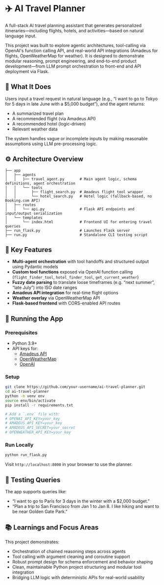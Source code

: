 # ✈️ AI Travel Planner

A full-stack AI travel planning assistant that generates personalized itineraries—including flights, hotels, and activities—based on natural language input.

This project was built to explore agentic architectures, tool-calling via OpenAI's function calling API, and real-world API integrations (Amadeus for flights, OpenWeatherMap for weather). It is designed to demonstrate modular reasoning, prompt engineering, and end-to-end product development—from LLM prompt orchestration to front-end and API deployment via Flask.

## 🧠 What It Does

Users input a travel request in natural language (e.g., “I want to go to Tokyo for 5 days in late June with a $5,000 budget”), and the agent returns:

- A summarized travel plan
- A recommended flight (via Amadeus API)
- A recommended hotel (logic-driven)
- Relevant weather data

The system handles vague or incomplete inputs by making reasonable assumptions using LLM pre-processing logic.

## ⚙️ Architecture Overview

```
├── app
│   ├── agents
│   │   ├── travel_agent.py       # Main agent logic, schema definitions, agent orchestration
│   │   └── tools
│   │       ├── flight_search.py  # Amadeus flight tool wrapper
│   │       └── hotel_search.py   # Hotel logic (fallback-based, no Booking.com API)
│   ├── routes
│   │   └── api.py                # Flask API endpoints and input/output serialization
│   └── templates
│       └── index.html            # Frontend UI for entering travel queries
├── run_flask.py                  # Launches Flask server
├── run.py                        # Standalone CLI testing script
```

## 🔧 Key Features

- **Multi-agent orchestration** with tool handoffs and structured output using Pydantic models
- **Custom tool functions** exposed via OpenAI function calling (`flight_finder_tool`, `hotel_finder_tool`, `get_current_weather`)
- **Fuzzy date parsing** to translate loose timeframes (e.g. “next summer”, “late July”) into ISO date ranges
- **Amadeus API integration** for real-time flight options
- **Weather overlay** via OpenWeatherMap API
- **Flask-based frontend** with CORS-enabled API routes

## 🚀 Running the App

### Prerequisites

- Python 3.9+
- API keys for:
  - [Amadeus API](https://developers.amadeus.com)
  - [OpenWeatherMap](https://openweathermap.org/api)
  - [OpenAI](https://platform.openai.com/account/api-keys)

### Setup

```bash
git clone https://github.com/your-username/ai-travel-planner.git
cd ai-travel-planner
python -m venv env
source env/bin/activate
pip install -r requirements.txt

# Add a `.env` file with:
# OPENAI_API_KEY=your_key
# AMADEUS_API_KEY=your_key
# AMADEUS_API_SECRET=your_secret
# OPENWEATHER_API_KEY=your_key
```

### Run Locally

```bash
python run_flask.py
```

Visit `http://localhost:8000` in your browser to use the planner.

## 🧪 Testing Queries

The app supports queries like:

- “I want to go to Paris for 3 days in the winter with a $2,000 budget.”
- “Plan a trip to San Francisco from Jan 1 to Jan 8. I like hiking and want to be near Golden Gate Park.”

## 📚 Learnings and Focus Areas

This project demonstrates:

- Orchestration of chained reasoning steps across agents
- Tool calling with argument cleaning and coroutine support
- Robust prompt design for schema enforcement and behavior shaping
- Clean, maintainable Python project structuring and modular tool integration
- Bridging LLM logic with deterministic APIs for real-world usability
